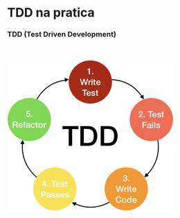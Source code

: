 # TDD na pratica

### TDD (Test Driven Development)

</br>
</br>
<img src="./img/tdd.png" align="center"/>
